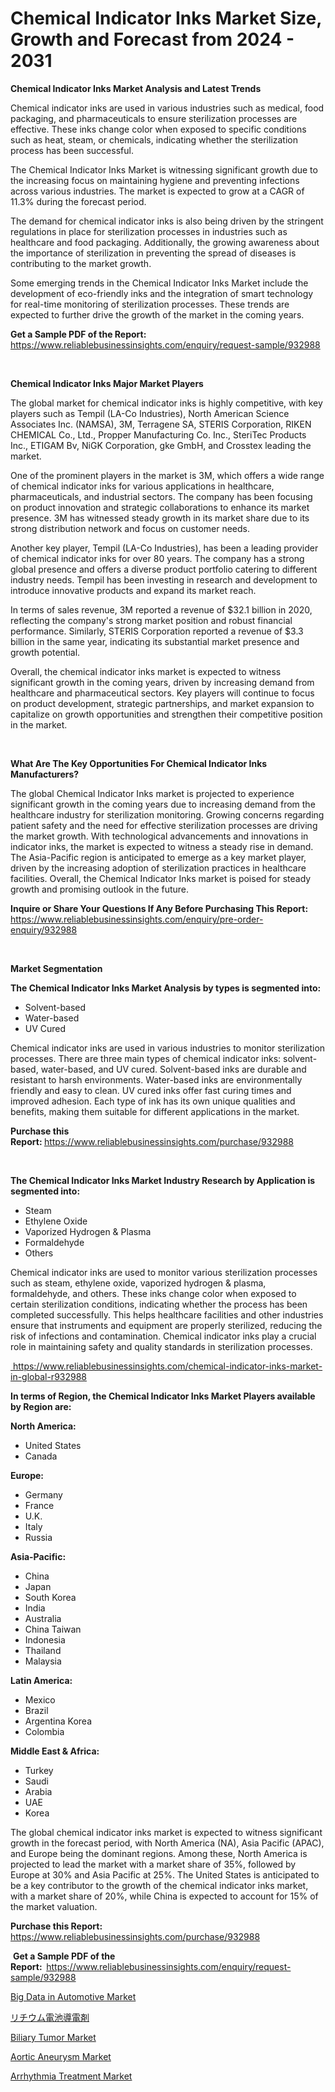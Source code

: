 <p><h1>Chemical Indicator Inks Market Size, Growth and Forecast from 2024 - 2031</h1></p><p><strong>Chemical Indicator Inks Market Analysis and Latest Trends</strong></p>
<p><p>Chemical indicator inks are used in various industries such as medical, food packaging, and pharmaceuticals to ensure sterilization processes are effective. These inks change color when exposed to specific conditions such as heat, steam, or chemicals, indicating whether the sterilization process has been successful. </p><p>The Chemical Indicator Inks Market is witnessing significant growth due to the increasing focus on maintaining hygiene and preventing infections across various industries. The market is expected to grow at a CAGR of 11.3% during the forecast period. </p><p>The demand for chemical indicator inks is also being driven by the stringent regulations in place for sterilization processes in industries such as healthcare and food packaging. Additionally, the growing awareness about the importance of sterilization in preventing the spread of diseases is contributing to the market growth.</p><p>Some emerging trends in the Chemical Indicator Inks Market include the development of eco-friendly inks and the integration of smart technology for real-time monitoring of sterilization processes. These trends are expected to further drive the growth of the market in the coming years.</p></p>
<p><strong>Get a Sample PDF of the Report:&nbsp;</strong> <a href="https://www.reliablebusinessinsights.com/enquiry/request-sample/932988">https://www.reliablebusinessinsights.com/enquiry/request-sample/932988</a></p>
<p>&nbsp;</p>
<p><strong>Chemical Indicator Inks Major Market Players</strong></p>
<p><p>The global market for chemical indicator inks is highly competitive, with key players such as Tempil (LA-Co Industries), North American Science Associates Inc. (NAMSA), 3M, Terragene SA, STERIS Corporation, RIKEN CHEMICAL Co., Ltd., Propper Manufacturing Co. Inc., SteriTec Products Inc., ETIGAM Bv, NiGK Corporation, gke GmbH, and Crosstex leading the market.</p><p>One of the prominent players in the market is 3M, which offers a wide range of chemical indicator inks for various applications in healthcare, pharmaceuticals, and industrial sectors. The company has been focusing on product innovation and strategic collaborations to enhance its market presence. 3M has witnessed steady growth in its market share due to its strong distribution network and focus on customer needs.</p><p>Another key player, Tempil (LA-Co Industries), has been a leading provider of chemical indicator inks for over 80 years. The company has a strong global presence and offers a diverse product portfolio catering to different industry needs. Tempil has been investing in research and development to introduce innovative products and expand its market reach.</p><p>In terms of sales revenue, 3M reported a revenue of $32.1 billion in 2020, reflecting the company's strong market position and robust financial performance. Similarly, STERIS Corporation reported a revenue of $3.3 billion in the same year, indicating its substantial market presence and growth potential.</p><p>Overall, the chemical indicator inks market is expected to witness significant growth in the coming years, driven by increasing demand from healthcare and pharmaceutical sectors. Key players will continue to focus on product development, strategic partnerships, and market expansion to capitalize on growth opportunities and strengthen their competitive position in the market.</p></p>
<p>&nbsp;</p>
<p><strong>What Are The Key Opportunities For Chemical Indicator Inks Manufacturers?</strong></p>
<p><p>The global Chemical Indicator Inks market is projected to experience significant growth in the coming years due to increasing demand from the healthcare industry for sterilization monitoring. Growing concerns regarding patient safety and the need for effective sterilization processes are driving the market growth. With technological advancements and innovations in indicator inks, the market is expected to witness a steady rise in demand. The Asia-Pacific region is anticipated to emerge as a key market player, driven by the increasing adoption of sterilization practices in healthcare facilities. Overall, the Chemical Indicator Inks market is poised for steady growth and promising outlook in the future.</p></p>
<p><strong>Inquire or Share Your Questions If Any Before Purchasing This Report:</strong> <a href="https://www.reliablebusinessinsights.com/enquiry/pre-order-enquiry/932988">https://www.reliablebusinessinsights.com/enquiry/pre-order-enquiry/932988</a></p>
<p>&nbsp;</p>
<p><strong>Market Segmentation</strong></p>
<p><strong>The Chemical Indicator Inks Market Analysis by types is segmented into:</strong></p>
<p><ul><li>Solvent-based</li><li>Water-based</li><li>UV Cured</li></ul></p>
<p><p>Chemical indicator inks are used in various industries to monitor sterilization processes. There are three main types of chemical indicator inks: solvent-based, water-based, and UV cured. Solvent-based inks are durable and resistant to harsh environments. Water-based inks are environmentally friendly and easy to clean. UV cured inks offer fast curing times and improved adhesion. Each type of ink has its own unique qualities and benefits, making them suitable for different applications in the market.</p></p>
<p><strong>Purchase this Report:&nbsp;</strong><a href="https://www.reliablebusinessinsights.com/purchase/932988">https://www.reliablebusinessinsights.com/purchase/932988</a></p>
<p>&nbsp;</p>
<p><strong>The Chemical Indicator Inks Market Industry Research by Application is segmented into:</strong></p>
<p><ul><li>Steam</li><li>Ethylene Oxide</li><li>Vaporized Hydrogen & Plasma</li><li>Formaldehyde</li><li>Others</li></ul></p>
<p><p>Chemical indicator inks are used to monitor various sterilization processes such as steam, ethylene oxide, vaporized hydrogen & plasma, formaldehyde, and others. These inks change color when exposed to certain sterilization conditions, indicating whether the process has been completed successfully. This helps healthcare facilities and other industries ensure that instruments and equipment are properly sterilized, reducing the risk of infections and contamination. Chemical indicator inks play a crucial role in maintaining safety and quality standards in sterilization processes.</p></p>
<p><a href="https://www.reliablebusinessinsights.com/chemical-indicator-inks-market-in-global-r932988">&nbsp;https://www.reliablebusinessinsights.com/chemical-indicator-inks-market-in-global-r932988</a></p>
<p><strong>In terms of Region, the Chemical Indicator Inks Market Players available by Region are:</strong></p>
<p>
    <p> <strong> North America: </strong>
        <ul>
            <li>United States</li>
            <li>Canada</li>
        </ul>
        </p> 
    <p> <strong> Europe: </strong>
        <ul>
            <li>Germany</li>
            <li>France</li>
            <li>U.K.</li>
            <li>Italy</li>
            <li>Russia</li>
        </ul>
        </p> 
    <p> <strong> Asia-Pacific: </strong>
        <ul>
            <li>China</li>
            <li>Japan</li>
            <li>South Korea</li>
            <li>India</li>
            <li>Australia</li>
            <li>China Taiwan</li>
            <li>Indonesia</li>
            <li>Thailand</li>
            <li>Malaysia</li>
        </ul>
        </p> 
    <p> <strong> Latin America: </strong>
        <ul>
            <li>Mexico</li>
            <li>Brazil</li>
            <li>Argentina Korea</li>
            <li>Colombia</li>
        </ul>
        </p> 
    <p> <strong> Middle East & Africa: </strong>
        <ul>
            <li>Turkey</li>
            <li>Saudi</li>
            <li>Arabia</li>
            <li>UAE</li>
            <li>Korea</li>
        </ul>
    </p>
    </p>
<p><p>The global chemical indicator inks market is expected to witness significant growth in the forecast period, with North America (NA), Asia Pacific (APAC), and Europe being the dominant regions. Among these, North America is projected to lead the market with a market share of 35%, followed by Europe at 30% and Asia Pacific at 25%. The United States is anticipated to be a key contributor to the growth of the chemical indicator inks market, with a market share of 20%, while China is expected to account for 15% of the market valuation.</p></p>
<p><strong>Purchase this Report: </strong><a href="https://www.reliablebusinessinsights.com/purchase/932988">https://www.reliablebusinessinsights.com/purchase/932988</a></p>
<p>&nbsp;<strong>Get a Sample PDF of the Report:&nbsp;&nbsp;</strong><a href="https://www.reliablebusinessinsights.com/enquiry/request-sample/932988">https://www.reliablebusinessinsights.com/enquiry/request-sample/932988</a></p>
<p><strong></strong></p>
<p><p><a href="https://medium.com/@denisewilsogdn64/big-data-in-automotive-market-trends-and-analysis-opportunities-and-challenges-for-future-growth-27796719e1e1">Big Data in Automotive Market</a></p><p><a href="https://medium.com/@henriettemills1/%E3%83%AA%E3%83%81%E3%82%A6%E3%83%A0%E3%83%90%E3%83%83%E3%83%86%E3%83%AA%E3%83%BC%E5%B0%8E%E9%9B%BB%E5%89%A4%E5%B8%82%E5%A0%B4%E8%A6%8F%E6%A8%A1-%E3%82%B7%E3%82%A7%E3%82%A2-%E3%83%88%E3%83%AC%E3%83%B3%E3%83%89%E5%88%86%E6%9E%90%E3%83%AC%E3%83%9D%E3%83%BC%E3%83%88-%E3%82%A8%E3%83%B3%E3%83%89%E3%83%A6%E3%83%BC%E3%82%B9-ce-%E3%82%B3%E3%83%B3%E3%82%B7%E3%83%A5%E3%83%BC%E3%83%9E%E3%83%BC%E3%82%A8%E3%83%AC%E3%82%AF%E3%83%88%E3%83%AD%E3%83%8B%E3%82%AF%E3%82%B9-%E6%96%B0%E3%82%A8%E3%83%8D%E3%83%AB%E3%82%AE%E3%83%BC%E8%BB%8A%E4%B8%A1-%E3%82%A8%E3%83%8D%E3%83%AB%E3%82%AE%E3%83%BC%E8%B2%AF%E8%94%B5%E3%82%B7%E3%82%B9%E3%83%86%E3%83%A0-%E5%88%A5-%E5%8E%9F%E6%96%99%E5%88%A5-%E3%81%8A%E3%82%88%E3%81%B32031%E5%B9%B4%E3%81%BE%E3%81%A7%E3%81%AE%E4%BA%88%E6%B8%AC%E3%81%AB-1a5feed35876">リチウム電池導電剤</a></p><p><a href="https://medium.com/@denisewilsogdn64/market-forecast-global-biliary-tumor-trends-and-impact-analysis-2024-2031-by-application-7aa7298fa02f">Biliary Tumor Market</a></p><p><a href="https://medium.com/@denisewilsogdn64/aortic-aneurysm-market-essentials-key-market-players-demand-drivers-and-roi-potential-forecasted-071a6ea4e011">Aortic Aneurysm Market</a></p><p><a href="https://medium.com/@denisewilsogdn64/arrhythmia-treatment-market-a-global-and-regional-analysis-focus-on-region-country-level-1a3cbc80be3c">Arrhythmia Treatment Market</a></p></p>